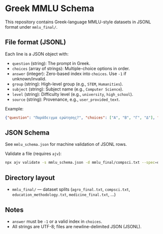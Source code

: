 # Greek MMLU Schema

This repository contains Greek-language MMLU-style datasets in JSONL format under `mmlu_final/`.

## File format (JSONL)
Each line is a JSON object with:
- `question` (string): The prompt in Greek.
- `choices` (array of strings): Multiple-choice options in order.
- `answer` (integer): Zero-based index into `choices`. Use `-1` if unknown/invalid.
- `group` (string): High-level group (e.g., `STEM`, `Humanities`).
- `subject` (string): Subject name (e.g., `Computer Science`).
- `level` (string): Difficulty level (e.g., `university`, `high_school`).
- `source` (string): Provenance, e.g., `user_provided_text`.

Example:
```json
{"question": "Παράδειγμα ερώτησης?", "choices": ["Α", "Β", "Γ", "Δ"], "answer": 1, "group": "STEM", "subject": "Computer Science", "level": "university", "source": "user_provided_text"}
```

## JSON Schema
See `mmlu_schema.json` for machine validation of JSONL rows.

Validate a file (requires `ajv`):
```bash
npx ajv validate -s mmlu_schema.json -d mmlu_final/compsci.txt --spec=draft2020 --errors=text --allow-union-types -c ajv-formats
```

## Directory layout
- `mmlu_final/` — dataset splits (`agro_final.txt`, `compsci.txt`, `education_methodology.txt`, `medicine_final.txt`, ...)

## Notes
- `answer` must be `-1` or a valid index in `choices`.
- All strings are UTF-8; files are newline-delimited JSON (JSONL).


